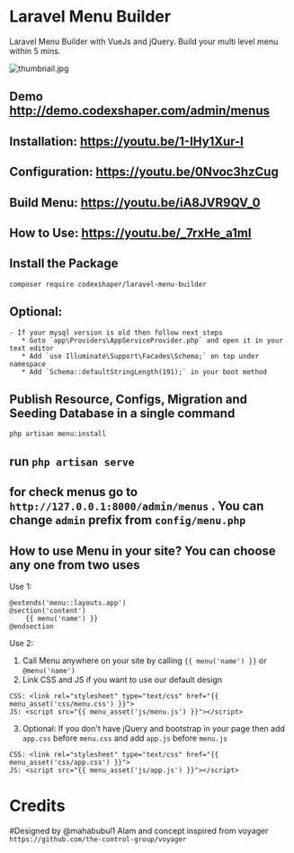 # Laravel Menu Builder
Laravel Menu Builder with VueJs and jQuery. Build your multi level menu within 5 mins.

![thumbnail.jpg](https://imgbbb.com/images/2019/10/03/thumbnail.jpg)

## Demo http://demo.codexshaper.com/admin/menus

## Installation: https://youtu.be/1-IHy1Xur-I

## Configuration: https://youtu.be/0Nvoc3hzCug

## Build Menu: https://youtu.be/iA8JVR9QV_0

## How to Use: https://youtu.be/_7rxHe_a1mI

## Install the Package

```
composer require codexshaper/laravel-menu-builder
```

## Optional:

    - If your mysql version is old then follow next steps
       * Goto `app\Providers\AppServiceProvider.php` and open it in your text editor
       * Add `use Illuminate\Support\Facades\Schema;` on top under namespace
       * Add `Schema::defaultStringLength(191);` in your boot method
       
## Publish Resource, Configs, Migration and Seeding Database in a single command

```
php artisan menu:install
```
## run `php artisan serve`

## for check menus go to `http://127.0.0.1:8000/admin/menus` . You can change `admin` prefix from `config/menu.php`

## How to use Menu in your site? You can choose any one from two uses

Use 1:
```
@extends('menu::layouts.app')
@section('content')
    {{ menu('name') }}
@endsection
```
Use 2:
1. Call Menu anywhere on your site by calling `{{ menu('name') }}` or `@menu('name')`
2. Link CSS and JS if you want to use our default design 
```
CSS: <link rel="stylesheet" type="text/css" href="{{ menu_asset('css/menu.css') }}">
JS: <script src="{{ menu_asset('js/menu.js') }}"></script> 
```
3. Optional: If you don't have jQuery and bootstrap in your page then add `app.css` before `menu.css` and add `app.js` before `menu.js`
```
CSS: <link rel="stylesheet" type="text/css" href="{{ menu_asset('css/app.css') }}">
JS: <script src="{{ menu_asset('js/app.js') }}"></script>
```

# Credits
#Designed by @mahabubul1 Alam and concept inspired from voyager `https://github.com/the-control-group/voyager`
